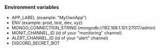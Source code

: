 ### Environment variables
- APP_LABEL (example: "MyOwnApp")
- ENV (example: prod, test, dev, xyz)
- MONGO_CONNECTION_STRING (mongodb://192.168.1.101:27017/admin)
- MONIT_CHANNEL_ID (id of your "monitoring" channel)
- ALERT_CHANNEL_ID (id of your "alert" channel)
- DISCORD_SECRET_BOT